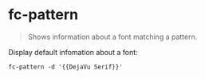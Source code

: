 fc-pattern
==========

> Shows information about a font matching a pattern.

Display default infomation about a font:

    fc-pattern -d '{{DejaVu Serif}}'
